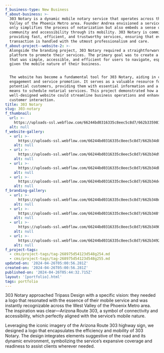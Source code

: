 ```yaml
---
f_business-type: New Business
f_about-business: >-
  303 Notary is a dynamic mobile notary service that operates across the West
  Valley of the Phoenix Metro area. Founder Andrea envisioned a service that not
  only simplifies the process of notarization but also embeds a sense of
  community and accessibility through its mobility. 303 Notary is committed to
  providing fast, efficient, and trustworthy services, ensuring that every
  transaction is handled with the utmost professionalism and care.
f_about-project--website-2: >-
  Alongside the branding project, 303 Notary required a straightforward digital
  platform to promote their services. The primary goal was to create a website
  that was simple, accessible, and efficient for users to navigate, especially
  given the mobile nature of their business.


  The website has become a fundamental tool for 303 Notary, aiding in client
  engagement and service promotion. It serves as a valuable resource for
  potential customers, providing them with essential information and a direct
  means to schedule notarial services. This project demonstrated how a
  well-designed website could streamline business operations and enhance
  customer interaction.
title: 303 Notary
slug: 303-notary
f_thumbnail:
  url: >-
    https://uploads-ssl.webflow.com/66244bd0316335c8eec5c8d7/662b3359813cb922f373772c_303-thumbnail.webp
  alt: null
f_website-gallery:
  - url: >-
      https://uploads-ssl.webflow.com/66244bd0316335c8eec5c8d7/662b34d82d06b485667490d1_303-website_1.webp
    alt: null
  - url: >-
      https://uploads-ssl.webflow.com/66244bd0316335c8eec5c8d7/662b34d98b82b058df14ebfd_303-website_2.webp
    alt: null
  - url: >-
      https://uploads-ssl.webflow.com/66244bd0316335c8eec5c8d7/662b34db2d06b48566749285_303-website_3.webp
    alt: null
  - url: >-
      https://uploads-ssl.webflow.com/66244bd0316335c8eec5c8d7/662b34dc1a38efacdbdfe327_303-website_4.webp
    alt: null
f_branding-gallery:
  - url: >-
      https://uploads-ssl.webflow.com/66244bd0316335c8eec5c8d7/662b348db275ea9f061204de_303-branding_1.webp
    alt: null
  - url: >-
      https://uploads-ssl.webflow.com/66244bd0316335c8eec5c8d7/662b348f474a2f474fe6370a_303-branding_2.webp
    alt: null
  - url: >-
      https://uploads-ssl.webflow.com/66244bd0316335c8eec5c8d7/662b349096d5772bb8155fd5_303-branding_3.webp
    alt: null
  - url: >-
      https://uploads-ssl.webflow.com/66244bd0316335c8eec5c8d7/662b3492f89fbabb626ecf9e_303-branding_4.webp
    alt: null
f_project-tags:
  - cms/project-tags/tag-268975d54123d548g254.md
  - cms/project-tags/tag-268975d54123d548g255.md
updated-on: '2024-04-26T05:00:56.281Z'
created-on: '2024-04-26T05:00:56.281Z'
published-on: '2024-04-26T05:44:32.715Z'
layout: '[portfolio].html'
tags: portfolio
---
```


303 Notary approached Tripass Design with a specific vision: they needed a logo that resonated with the essence of their mobile service and was instantly recognizable across the West Valley of the Phoenix Metro area. The inspiration was clear—Arizona Route 303, a symbol of connectivity and accessibility, which perfectly aligned with the service’s mobile nature.

Leveraging the iconic imagery of the Arizona Route 303 highway sign, we designed a logo that encapsulates the efficiency and mobility of 303 Notary. The design integrates elements suggestive of the road and its dynamic environment, symbolizing the service’s expansive coverage and readiness to assist clients wherever needed.
